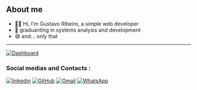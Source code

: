 ## About me
- 👨‍💻 Hi, I'm Gustavo Ribeiro, a simple web developer  
- 🏫 graduanting in systems analysis and development
- 😅 and... only that

<hr/>

[![Dashboard](https://github-readme-stats.vercel.app/api/top-langs/?username=GustaGitHub)]()

### Social medias and Contacts :
[![linkedin](https://img.shields.io/badge/LinkedIn-0077B5?style=for-the-badge&logo=linkedin&logoColor=white)](https://www.linkedin.com/in/gustavo-ribeiro-a4a485223/) 
[![GitHub](https://img.shields.io/badge/GitHub-100000?style=for-the-badge&logo=github&logoColor=white)](https://github.com/GustaGitHub)
[![Gmail](https://img.shields.io/badge/Gmail-D14836?style=for-the-badge&logo=gmail&logoColor=white)](mailto:gustavo.ribeiro.duarte2003@gmail.com)
[![WhatsApp](https://img.shields.io/badge/WhatsApp-25D366?style=for-the-badge&logo=whatsapp&logoColor=white)](https://wa.me/5513991888089)

